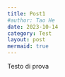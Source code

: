 ```yaml
---
title: Post1
#author: Tao He
date: 2023-10-14
category: Test
layout: post
mermaid: true
---
```


Testo di prova
